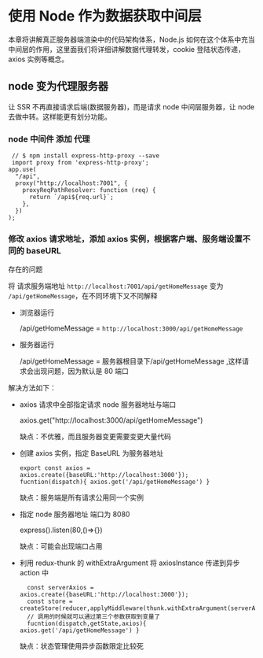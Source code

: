 # 使用 Node 作为数据获取中间层

本章将讲解真正服务器端渲染中的代码架构体系，Node.js 如何在这个体系中充当中间层的作用，这里面我们将详细讲解数据代理转发，cookie 登陆状态传递，axios 实例等概念。

## node 变为代理服务器

让 SSR 不再直接请求后端(数据服务器)，而是请求 node 中间层服务器，让 node 去做中转。这样能更有划分功能。

### node 中间件 添加 代理

```language=javascript
 // $ npm install express-http-proxy --save
 import proxy from 'express-http-proxy';
app.use(
  "/api",
  proxy("http://localhost:7001", {
    proxyReqPathResolver: function (req) {
      return `/api${req.url}`;
    },
  })
);
```

### 修改 axios 请求地址，添加 axios 实例，根据客户端、服务端设置不同的 baseURL

存在的问题

将 请求服务端地址 `http://localhost:7001/api/getHomeMessage` 变为 `/api/getHomeMessage`，在不同环境下又不同解释

- 浏览器运行

  /api/getHomeMessage = `http://localhost:3000/api/getHomeMessage`

- 服务器运行

  /api/getHomeMessage = 服务器根目录下/api/getHomeMessage ,这样请求会出现问题，因为默认是 80 端口

解决方法如下：

- axios 请求中全部指定请求 node 服务器地址与端口

  axios.get("http://localhost:3000/api/getHomeMessage")

  缺点：不优雅，而且服务器变更需要变更大量代码

- 创建 axios 实例，指定 BaseURL 为服务器地址

  ```language=javascript
  export const axios = axios.create({baseURL:'http://localhost:3000'});
  fucntion(dispatch){ axios.get('/api/getHomeMessage') }
  ```

  缺点：服务端是所有请求公用同一个实例

- 指定 node 服务器地址 端口为 8080

  express().listen(80,()=>{})

  缺点：可能会出现端口占用

- 利用 redux-thunk 的 withExtraArgument 将 axiosInstance 传递到异步 action 中

  ```language=javascript
    const serverAxios = axios.create({baseURL:'http://localhost:3000'});
    const store = createStore(reducer,applyMiddleware(thunk.withExtraArgument(serverAxios)));
    // 调用的时候就可以通过第三个参数获取到变量了
    fucntion(dispatch,getState,axios){ axios.get('/api/getHomeMessage') }
  ```

  缺点：状态管理使用异步函数限定比较死
